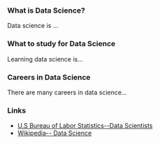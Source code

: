 
<html>
 <body>

   <div id="accordion">
   <h3> What is Data Science? </h3>
     <div>Data science is ... </div>
     <h3>What to study for Data Science</h3>
     <div>Learning data science is... </div>
    <h3>Careers in Data Science</h3>
     <div>There are many careers in data science... </div>
  <h3> Links </h3>
  <ul>
 <li><a href="https://www.bls.gov/oes/current/oes152098.htm">U.S Bureau of Labor Statistics--Data Scientists</a>
   <li><a href="https://en.wikipedia.org/wiki/Data_science">Wikipedia-- Data Science</a>
  
   
   <script src="https://code.jquery.com/jquery-3.6.0.js" integrity="sha256-H+K7U5CnXl1h5ywQfKtSj8PCmoN9aaq30gDh27Xc0jk=" crossorigin="anonymous"></script>
<script src="https://code.jquery.com/ui/1.12.1/jquery-ui.js" integrity="sha256-T0Vest3yCU7pafRw9r+settMBX6JkKN06dqBnpQ8d30=" crossorigin="anonymous"></script>
<script>
 $(document).ready( () => {
   $("#accordion").accordion( {
     event: "click",
     heightStyle:"content",
     collapsible: true
 
 } );
 
 });
 
 </script>
   
 

